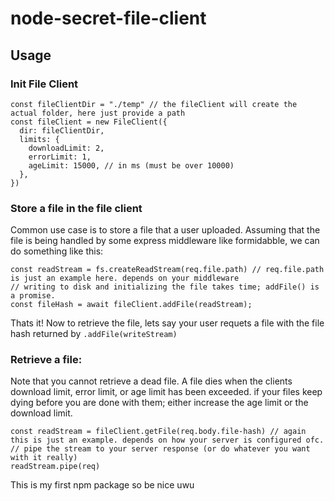 # node-secret-file-client

## Usage

### Init File Client
    const fileClientDir = "./temp" // the fileClient will create the actual folder, here just provide a path
    const fileClient = new FileClient({
      dir: fileClientDir,
      limits: {
        downloadLimit: 2,
        errorLimit: 1,
        ageLimit: 15000, // in ms (must be over 10000)
      },
    })

### Store a file in the file client
Common use case is to store a file that a user uploaded.
Assuming that the file is being handled by some express middleware like formidabble, we can do something like this:

    const readStream = fs.createReadStream(req.file.path) // req.file.path is just an example here. depends on your middleware
    // writing to disk and initializing the file takes time; addFile() is a promise.
    const fileHash = await fileClient.addFile(readStream);
    
Thats it! Now to retrieve the file, lets say your user requets a file with the file hash returned by `.addFile(writeStream)`

### Retrieve a file:
Note that you cannot retrieve a dead file. A file dies when the clients download limit, error limit, or age limit has been exceeded. if your files keep dying before you are done with them; either increase the age limit or the download limit.

    const readStream = fileClient.getFile(req.body.file-hash) // again this is just an example. depends on how your server is configured ofc.
    // pipe the stream to your server response (or do whatever you want with it really)
    readStream.pipe(req)
    
This is my first npm package so be nice uwu
